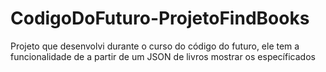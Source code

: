 # CodigoDoFuturo-ProjetoFindBooks
Projeto que desenvolvi durante o curso do código do futuro, ele tem a funcionalidade de a partir de um JSON de livros mostrar os específicados
